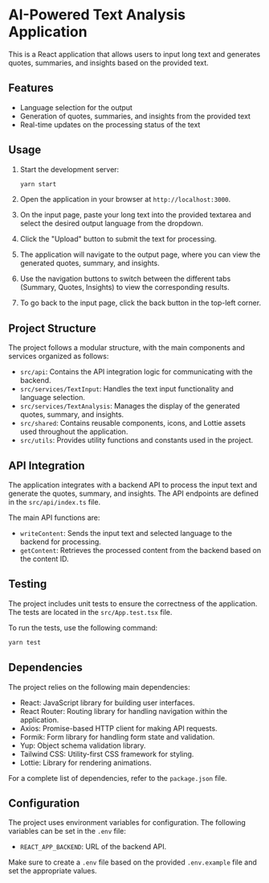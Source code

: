 # AI-Powered Text Analysis Application

This is a React application that allows users to input long text and generates quotes, summaries, and insights based on the provided text.

## Features

- Language selection for the output
- Generation of quotes, summaries, and insights from the provided text
- Real-time updates on the processing status of the text

## Usage

1. Start the development server:

   ```bash
   yarn start
   ```

2. Open the application in your browser at `http://localhost:3000`.

3. On the input page, paste your long text into the provided textarea and select the desired output language from the dropdown.

4. Click the "Upload" button to submit the text for processing.

5. The application will navigate to the output page, where you can view the generated quotes, summary, and insights.

6. Use the navigation buttons to switch between the different tabs (Summary, Quotes, Insights) to view the corresponding results.

7. To go back to the input page, click the back button in the top-left corner.

## Project Structure

The project follows a modular structure, with the main components and services organized as follows:

- `src/api`: Contains the API integration logic for communicating with the backend.
- `src/services/TextInput`: Handles the text input functionality and language selection.
- `src/services/TextAnalysis`: Manages the display of the generated quotes, summary, and insights.
- `src/shared`: Contains reusable components, icons, and Lottie assets used throughout the application.
- `src/utils`: Provides utility functions and constants used in the project.

## API Integration

The application integrates with a backend API to process the input text and generate the quotes, summary, and insights. The API endpoints are defined in the `src/api/index.ts` file.

The main API functions are:

- `writeContent`: Sends the input text and selected language to the backend for processing.
- `getContent`: Retrieves the processed content from the backend based on the content ID.

## Testing

The project includes unit tests to ensure the correctness of the application. The tests are located in the `src/App.test.tsx` file.

To run the tests, use the following command:

```bash
yarn test
```

## Dependencies

The project relies on the following main dependencies:

- React: JavaScript library for building user interfaces.
- React Router: Routing library for handling navigation within the application.
- Axios: Promise-based HTTP client for making API requests.
- Formik: Form library for handling form state and validation.
- Yup: Object schema validation library.
- Tailwind CSS: Utility-first CSS framework for styling.
- Lottie: Library for rendering animations.

For a complete list of dependencies, refer to the `package.json` file.

## Configuration

The project uses environment variables for configuration. The following variables can be set in the `.env` file:

- `REACT_APP_BACKEND`: URL of the backend API.

Make sure to create a `.env` file based on the provided `.env.example` file and set the appropriate values.
